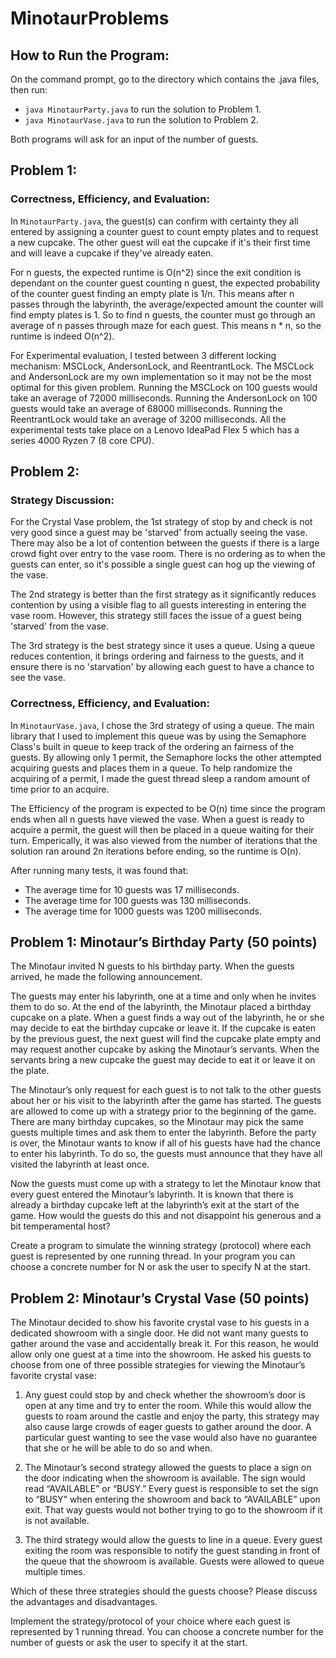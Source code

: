 # MinotaurProblems
## How to Run the Program:
On the command prompt, go to the directory which contains the .java files, then run:
- `java MinotaurParty.java` to run the solution to Problem 1.
- `java MinotaurVase.java` to run the solution to Problem 2.

Both programs will ask for an input of the number of guests.

## Problem 1:
### Correctness, Efficiency, and Evaluation:
In `MinotaurParty.java`, the guest(s) can confirm with certainty they all entered by assigning a counter guest to count empty plates and to request a new cupcake. The other guest will eat the cupcake if it's their first time and will leave a cupcake if they've already eaten.

For n guests, the expected runtime is O(n^2) since the exit condition is dependant on the counter guest counting n guest, the expected probability of the counter guest finding an empty plate is 1/n. This means after n passes through the labyrinth, the average/expected amount the counter will find empty plates is 1. So to find n guests, the counter must go through an average of n passes through maze for each guest. This means n * n, so the runtime is indeed O(n^2).

For Experimental evaluation, I tested between 3 different locking mechanism: MSCLock, AndersonLock, and ReentrantLock. The MSCLock and AndersonLock are my own implementation so it may not be the most optimal for this given problem. Running the MSCLock on 100 guests would take an average of 72000 milliseconds. Running the AndersonLock on 100 guests would take an average of 68000 milliseconds. Running the ReentrantLock would take an average of 3200 milliseconds. All the experimental tests take place on a Lenovo IdeaPad Flex 5 which has a series 4000 Ryzen 7 (8 core CPU).

## Problem 2:
### Strategy Discussion:
For the Crystal Vase problem, the 1st strategy of stop by and check is not very good since a guest may be 'starved' from actually seeing the vase. There may also be a lot of contention between the guests if there is a large crowd fight over entry to the vase room. There is no ordering as to when the guests can enter, so it's possible a single guest can hog up the viewing of the vase.

The 2nd strategy is better than the first strategy as it significantly reduces contention by using a visible flag to all guests interesting in entering the vase room. However, this strategy still faces the issue of a guest being 'starved' from the vase.

The 3rd strategy is the best strategy since it uses a queue. Using a queue reduces contention, it brings ordering and fairness to the guests, and it ensure there is no 'starvation' by allowing each guest to have a chance to see the vase.

### Correctness, Efficiency, and Evaluation:
In `MinotaurVase.java`, I chose the 3rd strategy of using a queue. The main library that I used to implement this queue was by using the Semaphore Class's built in queue to keep track of the ordering an fairness of the guests. By allowing only 1 permit, the Semaphore locks the other attempted acquiring guests and places them in a queue. To help randomize the acquiring of a permit, I made the guest thread sleep a random amount of time prior to an acquire.

The Efficiency of the program is expected to be O(n) time since the program ends when all n guests have viewed the vase. When a guest is ready to acquire a permit, the guest will then be placed in a queue waiting for their turn. Emperically, it was also viewed from the number of iterations that the solution ran around 2n iterations before ending, so the runtime is O(n).

After running many tests, it was found that:
- The average time for 10 guests was 17 milliseconds.
- The average time for 100 guests was 130 milliseconds.
- The average time for 1000 guests was 1200 milliseconds.

## Problem 1: Minotaur’s Birthday Party (50 points)

The Minotaur invited N guests to his birthday party. When the guests arrived, he made the following announcement.

The guests may enter his labyrinth, one at a time and only when he invites them to do so. At the end of the labyrinth, the Minotaur placed a birthday cupcake on a plate. When a guest finds a way out of the labyrinth, he or she may decide to eat the birthday cupcake or leave it. If the cupcake is eaten by the previous guest, the next guest will find the cupcake plate empty and may request another cupcake by asking the Minotaur’s servants. When the servants bring a new cupcake the guest may decide to eat it or leave it on the plate.

The Minotaur’s only request for each guest is to not talk to the other guests about her or his visit to the labyrinth after the game has started. The guests are allowed to come up with a strategy prior to the beginning of the game. There are many birthday cupcakes, so the Minotaur may pick the same guests multiple times and ask them to enter the labyrinth. Before the party is over, the Minotaur wants to know if all of his guests have had the chance to enter his labyrinth. To do so, the guests must announce that they have all visited the labyrinth at least once.

Now the guests must come up with a strategy to let the Minotaur know that every guest entered the Minotaur’s labyrinth. It is known that there is already a birthday cupcake left at the labyrinth’s exit at the start of the game. How would the guests do this and not disappoint his generous and a bit temperamental host?

Create a program to simulate the winning strategy (protocol) where each guest is represented by one running thread. In your program you can choose a concrete number for N or ask the user to specify N at the start.

 

## Problem 2: Minotaur’s Crystal Vase (50 points)

The Minotaur decided to show his favorite crystal vase to his guests in a dedicated showroom with a single door. He did not want many guests to gather around the vase and accidentally break it. For this reason, he would allow only one guest at a time into the showroom. He asked his guests to choose from one of three possible strategies for viewing the Minotaur’s favorite crystal vase:

1) Any guest could stop by and check whether the showroom’s door is open at any time and try to enter the room. While this would allow the guests to roam around the castle and enjoy the party, this strategy may also cause large crowds of eager guests to gather around the door. A particular guest wanting to see the vase would also have no guarantee that she or he will be able to do so and when.

2) The Minotaur’s second strategy allowed the guests to place a sign on the door indicating when the showroom is available. The sign would read “AVAILABLE” or “BUSY.” Every guest is responsible to set the sign to “BUSY” when entering the showroom and back to “AVAILABLE” upon exit. That way guests would not bother trying to go to the showroom if it is not available.

3) The third strategy would allow the guests to line in a queue. Every guest exiting the room was responsible to notify the guest standing in front of the queue that the showroom is available. Guests were allowed to queue multiple times.

Which of these three strategies should the guests choose? Please discuss the advantages and disadvantages.

Implement the strategy/protocol of your choice where each guest is represented by 1 running thread. You can choose a concrete number for the number of guests or ask the user to specify it at the start.
